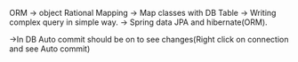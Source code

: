 ORM -> object Rational Mapping
-> Map classes with DB Table
-> Writing complex query in simple way. 
-> Spring data JPA and hibernate(ORM).

->In DB Auto commit should be on to see changes(Right click on connection and see Auto commit)

